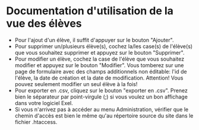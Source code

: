 ﻿# Documentation d'utilisation de la vue des élèves

- Pour l'ajout d'un élève, il suffit d'appuyer sur le bouton "Ajouter".
- Pour supprimer un/plusieurs élève(s), cochez la/les case(s) de l'élève(s) que vous souhaitez supprimer et appuyez sur le bouton "Supprimer".
- Pour modifier un élève, cochez la case de l'élève que vous souhaitez modifier et appuyez sur le bouton "Modifier". Vous tomberez sur une page de formulaire avec des champs additionnels non éditable: l'id de l'élève, la date de création et la date de modification. Attention! Vous pouvez seulement modifier un seul élève à la fois!
- Pour exporter en .csv, cliquez sur le bouton "exporter en .csv". Prenez bien le séparateur par point-virgule (;) si vous voulez un bon affichage dans votre logiciel Exel.
- Si vous n'arrivez pas à accéder au menu Administration, vérifier que le chemin d'accès est bien le même qu'au répertoire source du site dans le fichier .htaccess.


